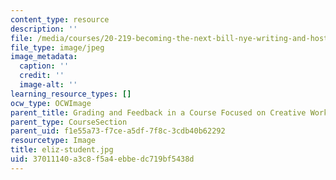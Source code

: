 ```yaml
---
content_type: resource
description: ''
file: /media/courses/20-219-becoming-the-next-bill-nye-writing-and-hosting-the-educational-show-january-iap-2015/37011140a3c8f5a4ebbedc719bf5438d_eliz-student.jpg
file_type: image/jpeg
image_metadata:
  caption: ''
  credit: ''
  image-alt: ''
learning_resource_types: []
ocw_type: OCWImage
parent_title: Grading and Feedback in a Course Focused on Creative Work
parent_type: CourseSection
parent_uid: f1e55a73-f7ce-a5df-7f8c-3cdb40b62292
resourcetype: Image
title: eliz-student.jpg
uid: 37011140-a3c8-f5a4-ebbe-dc719bf5438d
---
```

